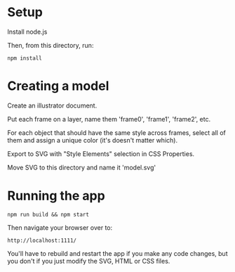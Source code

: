
# Setup

Install node.js

Then, from this directory, run:

    npm install


# Creating a model

Create an illustrator document.

Put each frame on a layer, name them 'frame0', 'frame1', 'frame2', etc.

For each object that should have the same style across frames, select all of them and assign a unique color (it's doesn't matter which).

Export to SVG with "Style Elements" selection in CSS Properties.

Move SVG to this directory and name it 'model.svg'


# Running the app

    npm run build && npm start

Then navigate your browser over to:

    http://localhost:1111/

You'll have to rebuild and restart the app if you make any code changes, but you don't if you just modify the SVG, HTML or CSS files.
